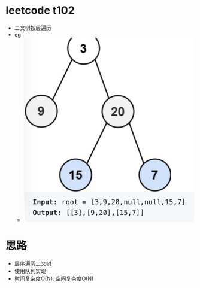 # leetcode t102
- 二叉树按层遍历
- eg
    - ![](./imgs/1.png)

 # 思路
- 层序遍历二叉树
- 使用队列实现
- 时间复杂度O(N), 空间复杂度O(N)
